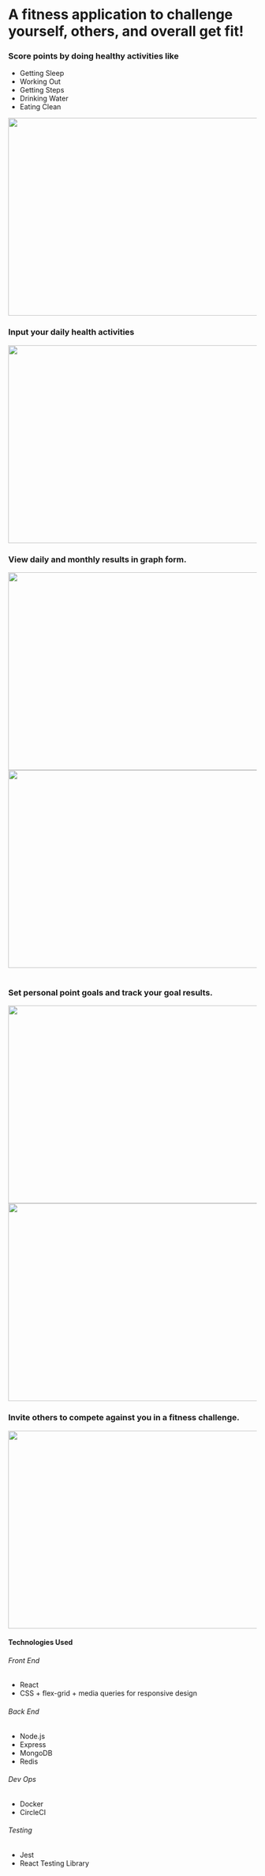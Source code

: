 <h1>A fitness application to challenge yourself, others, and overall get fit!</h1>

<h3> Score points by doing healthy activities like </h3>
<ul>
 <li>Getting Sleep</li>
  <li>Working Out</li>
  <li>Getting Steps</li>
   <li>Drinking Water</li>
   <li>Eating Clean</li>
 </ul>

<image src='images/scoring.png' width=600  height=400 />
<h3> Input your daily health activities </h3>
<image src='images/pointInput.png'  width=600 height=400 />

<h3>View daily and monthly results in graph form. </h3>
<image src='images/dailyGraph.png'  width=600 height=400 />
<image src='images/monthlyGraph.png'  width=600 height=400 />
<br> </br>
<h3>Set personal point goals and track your goal results.</h3>
<image src='images/createGoal.png'  width=600 height=400 />
<image src='images/challengeGraph.png' width=600 height=400 />

<h3> Invite others to compete against you in a fitness challenge.</h3>
<image src='images/createChallenge.png' width=600 height=400 />

<h4> Technologies Used </h4>
<h6> Front End </h6>
<ul>
 <li>React</li>
 <li>CSS + flex-grid + media queries for responsive design</li>
 </ul>
 
 <h6> Back End </h6>
<ul>
 <li>Node.js</li>
 <li>Express</li>
  <li>MongoDB</li>
   <li>Redis</li>
 </ul>

 <h6>Dev Ops</h6>
<ul>
 <li>Docker</li>
 <li>CircleCI</li>
 </ul>
 
<h6>Testing</h6>
<ul>
 <li>Jest</li>
 <li>React Testing Library</li>
 </ul>



